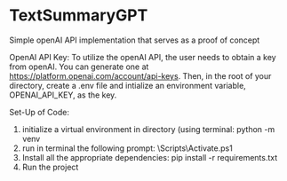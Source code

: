 # TextSummaryGPT
Simple openAI API implementation that serves as a proof of concept

OpenAI API Key:
To utilize the openAI API, the user needs to obtain a key from openAI.
You can generate one at https://platform.openai.com/account/api-keys.
Then, in the root of your directory, create a .env file and intialize an environment variable, OPENAI_API_KEY, as the key.

Set-Up of Code:
1. initialize a virtual environment in directory (using terminal: python<version> -m venv <virtual-environment-name>
2. run in terminal the following prompt: <virtual-environment-name>\Scripts\Activate.ps1
3. Install all the appropriate dependencies: pip install -r requirements.txt
4. Run the project
